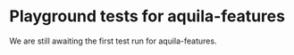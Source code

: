 # Playground tests for aquila-features
We are still awaiting the first test run for aquila-features.

